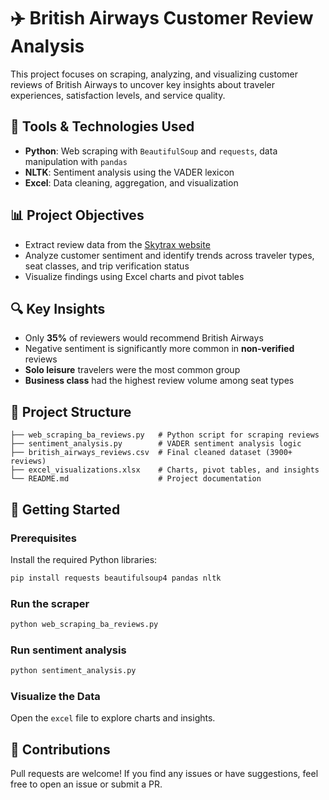 # ✈️ British Airways Customer Review Analysis

This project focuses on scraping, analyzing, and visualizing customer reviews of British Airways to uncover key insights about traveler experiences, satisfaction levels, and service quality.

## 🧰 Tools & Technologies Used
- **Python**: Web scraping with `BeautifulSoup` and `requests`, data manipulation with `pandas`
- **NLTK**: Sentiment analysis using the VADER lexicon
- **Excel**: Data cleaning, aggregation, and visualization

## 📊 Project Objectives
- Extract review data from the [Skytrax website](https://www.airlinequality.com/airline-reviews/british-airways)
- Analyze customer sentiment and identify trends across traveler types, seat classes, and trip verification status
- Visualize findings using Excel charts and pivot tables

## 🔍 Key Insights
- Only **35%** of reviewers would recommend British Airways
- Negative sentiment is significantly more common in **non-verified** reviews
- **Solo leisure** travelers were the most common group
- **Business class** had the highest review volume among seat types

## 📁 Project Structure
```
├── web_scraping_ba_reviews.py   # Python script for scraping reviews
├── sentiment_analysis.py        # VADER sentiment analysis logic
├── british_airways_reviews.csv  # Final cleaned dataset (3900+ reviews)
├── excel_visualizations.xlsx    # Charts, pivot tables, and insights
└── README.md                    # Project documentation
```

## 🚀 Getting Started

### Prerequisites
Install the required Python libraries:
```bash
pip install requests beautifulsoup4 pandas nltk
```

### Run the scraper
```python
python web_scraping_ba_reviews.py
```

### Run sentiment analysis
```python
python sentiment_analysis.py
```

### Visualize the Data
Open the `excel` file to explore charts and insights.

## 🤝 Contributions
Pull requests are welcome! If you find any issues or have suggestions, feel free to open an issue or submit a PR.
